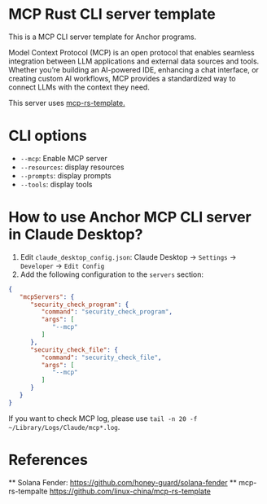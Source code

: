 MCP Rust CLI server template
=============================

This is a MCP CLI server template for Anchor programs.

Model Context Protocol (MCP) is an open protocol that enables seamless integration between LLM applications
and external data sources and tools. Whether you’re building an AI-powered IDE, enhancing a chat interface,
or creating custom AI workflows, MCP provides a standardized way to connect LLMs with the context they need.

This server uses [mcp-rs-template.](https://github.com/linux-china/mcp-rs-template)

# CLI options

* `--mcp`: Enable MCP server
* `--resources`: display resources
* `--prompts`: display prompts
* `--tools`: display tools

# How to use Anchor MCP CLI server in Claude Desktop?

1. Edit `claude_desktop_config.json`: Claude Desktop -> `Settings` -> `Developer` -> `Edit Config` 
2. Add the following configuration to the `servers` section:

```json
{
   "mcpServers": {
      "security_check_program": {
         "command": "security_check_program",
         "args": [
            "--mcp"
         ]
      },
      "security_check_file": {
         "command": "security_check_file",
         "args": [
            "--mcp"
         ]
      }
   }
}
```

If you want to check MCP log, please use `tail -n 20 -f ~/Library/Logs/Claude/mcp*.log`.


# References

** Solana Fender: https://github.com/honey-guard/solana-fender
** mcp-rs-tempalte https://github.com/linux-china/mcp-rs-template
